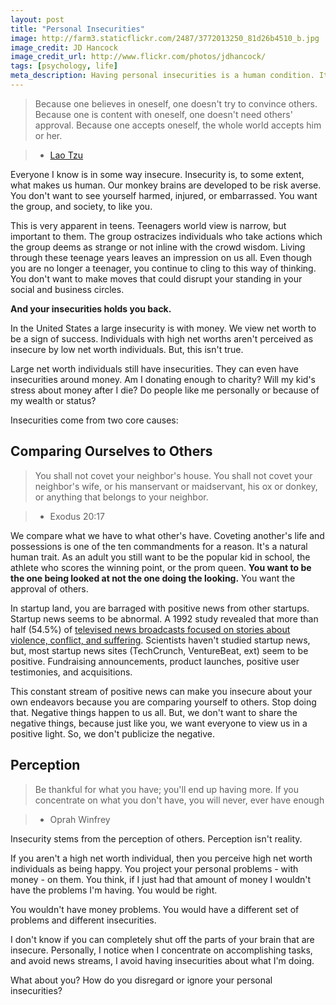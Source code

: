 ```yaml
---
layout: post
title: "Personal Insecurities"
image: http://farm3.staticflickr.com/2487/3772013250_81d26b4510_b.jpg
image_credit: JD Hancock
image_credit_url: http://www.flickr.com/photos/jdhancock/
tags: [psychology, life]
meta_description: Having personal insecurities is a human condition. It stems from perception and comparing yourself to others.
---
```


> Because one believes in oneself, one doesn't try to convince others. Because one is content with oneself, one doesn't need others' approval. Because one accepts oneself, the whole world accepts him or her. 

> * [Lao Tzu][2]

Everyone I know is in some way insecure. Insecurity is, to some extent, what makes us human. Our monkey brains are developed to be risk averse. You don't want to see yourself harmed, injured, or embarrassed. You want the group, and society, to like you.

This is very apparent in teens. Teenagers world view is narrow, but important to them. The group ostracizes individuals who take actions which the group deems as strange or not inline with the crowd wisdom. Living through these teenage years leaves an impression on us all. Even though you are no longer a teenager, you continue to cling to this way of thinking. You don't want to make moves that could disrupt your standing in your social and business circles.

__And your insecurities holds you back.__

In the United States a large insecurity is with money. We view net worth to be a sign of success. Individuals with high net worths aren't perceived as insecure by low net worth individuals. But, this isn't true.

Large net worth individuals still have insecurities. They can even have insecurities around money. Am I donating enough to charity? Will my kid's stress about money after I die? Do people like me personally or because of my wealth or status?

Insecurities come from two core causes:

## Comparing Ourselves to Others

> You shall not covet your neighbor's house. You shall not covet your neighbor's wife, or his manservant or maidservant, his ox or donkey, or anything that belongs to your neighbor.

> * Exodus 20:17

We compare what we have to what other's have. Coveting another's life and possessions is one of the ten commandments for a reason. It's a natural human trait. As an adult you still want to be the popular kid in school, the athlete who scores the winning point, or the prom queen. __You want to be the one being looked at not the one doing the looking.__ You want the approval of others.

In startup land, you are barraged with positive news from other startups. Startup news seems to be abnormal. A 1992 study revealed that more than half (54.5%) of [televised news broadcasts focused on stories about violence, conflict, and suffering][1]. Scientists haven't studied startup news, but, most startup news sites (TechCrunch, VentureBeat, ext) seem to be positive. Fundraising announcements, product launches, positive user testimonies, and acquisitions.

This constant stream of positive news can make you insecure about your own endeavors because you are comparing yourself to others. Stop doing that. Negative things happen to us all. But, we don't want to share the negative things, because just like you, we want everyone to view us in a positive light. So, we don't publicize the negative.

## Perception

> Be thankful for what you have; you'll end up having more. If you concentrate on what you don't have, you will never, ever have enough

> * Oprah Winfrey

Insecurity stems from the perception of others. Perception isn't reality.

If you aren't a high net worth individual, then you perceive high net worth individuals as being happy. You project your personal problems - with money - on them. You think, if I just had that amount of money I wouldn't have the problems I'm having. You would be right.

You wouldn't have money problems. You would have a different set of problems and different insecurities.

I don't know if you can completely shut off the parts of your brain that are insecure. Personally, I notice when I concentrate  on accomplishing tasks, and avoid news streams, I avoid having insecurities about what I'm doing.

What about you? How do you disregard or ignore your personal insecurities?

[1]: http://arapaho.nsuok.edu/~scottd/bodybag2.pdf
[2]: http://en.wikipedia.org/wiki/Laozi
[3]: http://en.wikipedia.org/wiki/Oprah_Winfrey
